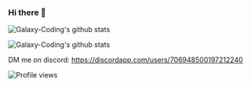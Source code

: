 ### Hi there 👋
![Galaxy-Coding's github stats](https://github-readme-stats.vercel.app/api?username=galaxy-coding&count_private=true&show_icons=true&title_color=ededed&text_color=ededed&icon_color=ededed&bg_color=2b2b2b)

![Galaxy-Coding's github stats](https://github-readme-stats.vercel.app/api/top-langs/?username=galaxy-coding&count_private=true&show_icons=true&layout=compact&title_color=ededed&text_color=ededed&icon_color=ededed&bg_color=2b2b2b)

DM me on discord: https://discordapp.com/users/706948500197212240

![Profile views](https://komarev.com/ghpvc/?username=galaxy-coding)
